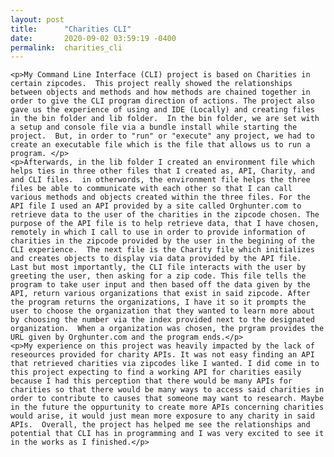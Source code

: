 ```yaml
---
layout: post
title:      "Charities CLI"
date:       2020-09-02 03:59:19 -0400
permalink:  charities_cli
---
```



	<p>My Command Line Interface (CLI) project is based on Charities in certain zipcodes.  This project really showed the relationships between objects and methods and how methods are chained together in order to give the CLI program direction of actions. The project also gave us the experience of using and IDE (Locally) and creating files in the bin folder and lib folder.  In the bin folder, we are set with a setup and console file via a bundle install while starting the project.  But, in order to "run" or "execute" any project, we had to create an executable file which is the file that allows us to run a program. </p> 
	<p>Afterwards, in the lib folder I created an environment file which helps ties in three other files that I created as, API, Charity, and and CLI files.  in otherwords, the environment file helps the three files be able to communicate with each other so that I can call various methods and objects created within the three files. For the API file I used an API provided by a site called Orghunter.com to retrieve data to the user of the charities in the zipcode chosen. The purpose of the API file is to help retrieve data, that I have chosen, remotely in which I call to use in order to provide information of charities in the zipcode provided by the user in the begining of the CLI experience.  The next file is the Charity file which initializes and creates objects to display via data provided by the API file.  Last but most importantly, the CLI file interacts with the user by greeting the user, then asking for a zip code. This file tells the program to take user input and then based off the data given by the API, return various organizations that exist in said zipcode. After the program returns the organizations, I have it so it prompts the user to choose the organization that they wanted to learn more about by choosing the number via the index provided next to the designated organization.  When a organization was chosen, the prgram provides the URL given by Orghunter.com and the program ends.</p>
	<p>My experience on this project was heavily impacted by the lack of reseources provided for charity APIs. It was not easy finding an API that retrieved charities via zipcodes like I wanted. I did come in to this project expecting to find a working API for charities easily because I had this perception that there would be many APIs for charities so that there would be many ways to access said charities in order to contribute to causes that someone may want to research. Maybe in the future the oppurtunity to create more APIs concerning charities would arise, it would just mean more exposure to any charity in said APIs.  Overall, the project has helped me see the relationships and potential that CLI has in programming and I was very excited to see it in the works as I finished.</p>


